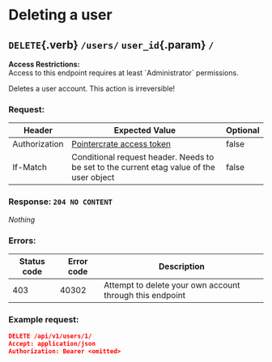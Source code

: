 <div class='panel fade js-scroll-anim' data-anim='fade'>

# Deleting a user

## `DELETE`{.verb} `/users/` `user_id`{.param} `/`

<div class='info-dark-grey'>
<b>Access Restrictions:</b><br>
Access to this endpoint requires at least `Administrator` permissions.
</div>

Deletes a user account. This action is irreversible!

### Request:

| Header        | Expected Value                                                                           | Optional |
| ------------- | ---------------------------------------------------------------------------------------- | -------- |
| Authorization | [Pointercrate access token](/documentation/#access-tokens)                               | false    |
| If-Match      | Conditional request header. Needs to be set to the current etag value of the user object | false    |

### Response: `204 NO CONTENT`

_Nothing_

### Errors:    

| Status code | Error code | Description                                                                              |
| ----------- | ---------- | ----------------------------------------------------------------------------------------|
|403|40302| Attempt to delete your own account through this endpoint|
### Example request:

```json
DELETE /api/v1/users/1/
Accept: application/json
Authorization: Bearer <omitted>
```

</div>
